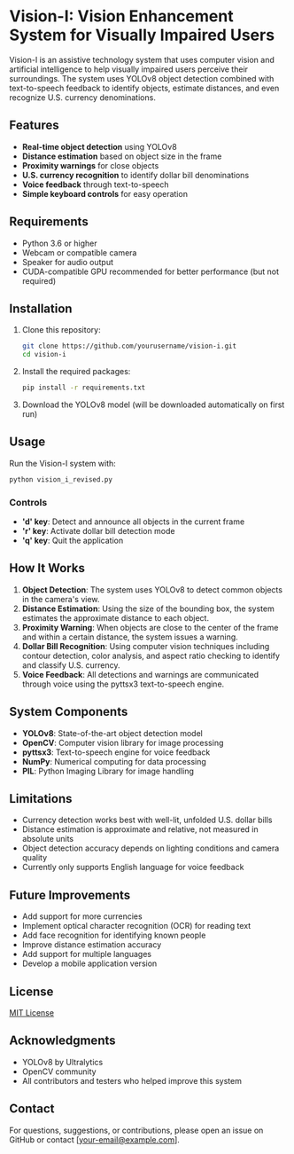 # Vision-I: Vision Enhancement System for Visually Impaired Users

Vision-I is an assistive technology system that uses computer vision and artificial intelligence to help visually impaired users perceive their surroundings. The system uses YOLOv8 object detection combined with text-to-speech feedback to identify objects, estimate distances, and even recognize U.S. currency denominations.

## Features

- **Real-time object detection** using YOLOv8
- **Distance estimation** based on object size in the frame
- **Proximity warnings** for close objects
- **U.S. currency recognition** to identify dollar bill denominations
- **Voice feedback** through text-to-speech
- **Simple keyboard controls** for easy operation

## Requirements

- Python 3.6 or higher
- Webcam or compatible camera
- Speaker for audio output
- CUDA-compatible GPU recommended for better performance (but not required)

## Installation

1. Clone this repository:

   ```bash
   git clone https://github.com/yourusername/vision-i.git
   cd vision-i
   ```

2. Install the required packages:

   ```bash
   pip install -r requirements.txt
   ```

3. Download the YOLOv8 model (will be downloaded automatically on first run)

## Usage

Run the Vision-I system with:

```bash
python vision_i_revised.py
```

### Controls

- **'d' key**: Detect and announce all objects in the current frame
- **'r' key**: Activate dollar bill detection mode
- **'q' key**: Quit the application

## How It Works

1. **Object Detection**: The system uses YOLOv8 to detect common objects in the camera's view.
2. **Distance Estimation**: Using the size of the bounding box, the system estimates the approximate distance to each object.
3. **Proximity Warning**: When objects are close to the center of the frame and within a certain distance, the system issues a warning.
4. **Dollar Bill Recognition**: Using computer vision techniques including contour detection, color analysis, and aspect ratio checking to identify and classify U.S. currency.
5. **Voice Feedback**: All detections and warnings are communicated through voice using the pyttsx3 text-to-speech engine.

## System Components

- **YOLOv8**: State-of-the-art object detection model
- **OpenCV**: Computer vision library for image processing
- **pyttsx3**: Text-to-speech engine for voice feedback
- **NumPy**: Numerical computing for data processing
- **PIL**: Python Imaging Library for image handling

## Limitations

- Currency detection works best with well-lit, unfolded U.S. dollar bills
- Distance estimation is approximate and relative, not measured in absolute units
- Object detection accuracy depends on lighting conditions and camera quality
- Currently only supports English language for voice feedback

## Future Improvements

- Add support for more currencies
- Implement optical character recognition (OCR) for reading text
- Add face recognition for identifying known people
- Improve distance estimation accuracy
- Add support for multiple languages
- Develop a mobile application version

## License

[MIT License](LICENSE)

## Acknowledgments

- YOLOv8 by Ultralytics
- OpenCV community
- All contributors and testers who helped improve this system

## Contact

For questions, suggestions, or contributions, please open an issue on GitHub or contact [your-email@example.com].
